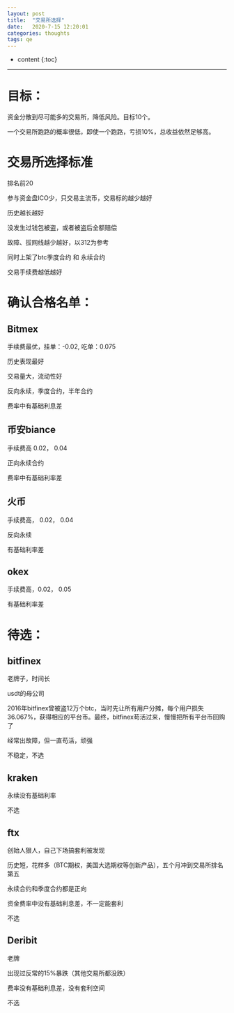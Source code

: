 ```yaml
---
layout: post
title:  "交易所选择"
date:   2020-7-15 12:20:01
categories: thoughts
tags: qe
---
```


* content
{:toc}

---
# 目标：
资金分散到尽可能多的交易所，降低风险。目标10个。

一个交易所跑路的概率很低，即使一个跑路，亏损10%，总收益依然足够高。

# 交易所选择标准

排名前20

参与资金盘ICO少，只交易主流币，交易标的越少越好

历史越长越好

没发生过钱包被盗，或者被盗后全额赔偿

故障、拔网线越少越好，以312为参考

同时上架了btc季度合约 和 永续合约

交易手续费越低越好

# 确认合格名单：

## Bitmex
手续费最优，挂单：-0.02, 吃单：0.075

历史表现最好

交易量大，流动性好

反向永续，季度合约，半年合约

费率中有基础利息差

## 币安biance
手续费高 0.02， 0.04

正向永续合约

费率中有基础利率差

## 火币
手续费高， 0.02， 0.04

反向永续

有基础利率差

## okex
手续费高，0.02， 0.05

有基础利率差

# 待选：

## bitfinex
老牌子，时间长

usdt的母公司

2016年bitfinex曾被盗12万个btc，当时先让所有用户分摊，每个用户损失36.067%，获得相应的平台币。最终，bitfinex苟活过来，慢慢把所有平台币回购了

经常出故障，但一直苟活，顽强

不稳定，不选

## kraken
永续没有基础利率

不选

## ftx
创始人狠人，自己下场搞套利被发现

历史短，花样多（BTC期权，美国大选期权等创新产品），五个月冲到交易所排名第五

永续合约和季度合约都是正向

资金费率中没有基础利息差，不一定能套利

不选

## Deribit
老牌

出现过反常的15%暴跌（其他交易所都没跌）

费率没有基础利息差，没有套利空间

不选



